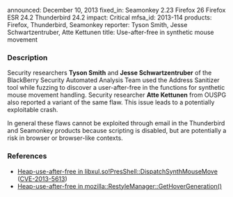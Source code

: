 announced: December 10, 2013
fixed_in: Seamonkey 2.23
          Firefox 26
          Firefox ESR 24.2
          Thunderbird 24.2
impact: Critical
mfsa_id: 2013-114
products: Firefox, Thunderbird, Seamonkey
reporter: Tyson Smith, Jesse Schwartzentruber, Atte Kettunen
title: Use-after-free in synthetic mouse movement

<h3>Description</h3>

<p>Security researchers <strong>Tyson Smith</strong> and <strong>Jesse
Schwartzentruber</strong> of the BlackBerry Security Automated Analysis Team
used the Address Sanitizer tool while fuzzing to discover a user-after-free in
the functions for synthetic mouse movement handling. Security researcher
<strong>Atte Kettunen</strong> from OUSPG also reported a variant of the same
flaw. This issue leads to a potentially exploitable crash.
</p>

<p class="note">In general these flaws cannot be exploited through email in the
Thunderbird and Seamonkey products because scripting is disabled, but are
potentially a risk in browser or browser-like contexts.</p>

<h3>References</h3>

<ul>
  <li><a href="https://bugzilla.mozilla.org/show_bug.cgi?id=930381">
       Heap-use-after-free in libxul.so!PresShell::DispatchSynthMouseMove</a>
(<a href="http://cve.mitre.org/cgi-bin/cvename.cgi?name=CVE-2013-5613" class="ex-ref">CVE-2013-5613</a>)</li>
  <li><a href="https://bugzilla.mozilla.org/show_bug.cgi?id=932449">
       Heap-use-after-free in
mozilla::RestyleManager::GetHoverGeneration()</a></li>
</ul>



